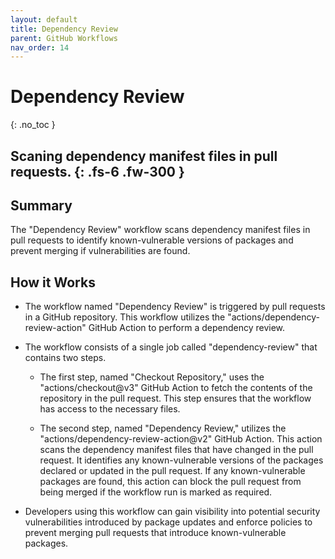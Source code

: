 ```yaml
---
layout: default
title: Dependency Review
parent: GitHub Workflows
nav_order: 14
---
```


# Dependency Review
{: .no_toc }

Scaning dependency manifest files in pull requests.
{: .fs-6 .fw-300 }
---

## Summary
The "Dependency Review" workflow scans dependency manifest files in pull requests to identify known-vulnerable versions of packages and prevent merging if vulnerabilities are found. 

## How it Works

- The workflow named "Dependency Review" is triggered by pull requests in a GitHub repository. This workflow utilizes the "actions/dependency-review-action" GitHub Action to perform a dependency review.

- The workflow consists of a single job called "dependency-review" that contains two steps.

    - The first step, named "Checkout Repository," uses the "actions/checkout@v3" GitHub Action to fetch the contents of the repository in the pull request. This step ensures that the workflow has access to the necessary files.

    - The second step, named "Dependency Review," utilizes the "actions/dependency-review-action@v2" GitHub Action. This action scans the dependency manifest files that have changed in the pull request. It identifies any known-vulnerable versions of the packages declared or updated in the pull request. If any known-vulnerable packages are found, this action can block the pull request from being merged if the workflow run is marked as required.

- Developers using this workflow can gain visibility into potential security vulnerabilities introduced by package updates and enforce policies to prevent merging pull requests that introduce known-vulnerable packages.
